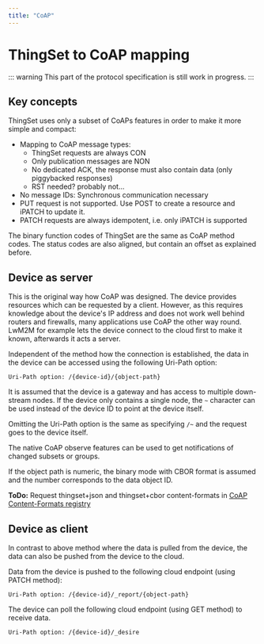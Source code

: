```yaml
---
title: "CoAP"
---
```


# ThingSet to CoAP mapping

::: warning
This part of the protocol specification is still work in progress.
:::

## Key concepts

ThingSet uses only a subset of CoAPs features in order to make it more simple and compact:

- Mapping to CoAP message types:
    - ThingSet requests are always CON
    - Only publication messages are NON
    - No dedicated ACK, the response must also contain data (only piggybacked responses)
    - RST needed? probably not...
- No message IDs: Synchronous communication necessary
- PUT request is not supported. Use POST to create a resource and iPATCH to update it.
- PATCH requests are always idempotent, i.e. only iPATCH is supported

The binary function codes of ThingSet are the same as CoAP method codes. The status codes are also aligned, but contain an offset as explained before.

## Device as server

This is the original way how CoAP was designed. The device provides resources which can be requested by a client. However, as this requires knowledge about the device's IP address and does not work well behind routers and firewalls, many applications use CoAP the other way round. LwM2M for example lets the device connect to the cloud first to make it known, afterwards it acts a server.

Independent of the method how the connection is established, the data in the device can be accessed using the following Uri-Path option:

    Uri-Path option: /{device-id}/{object-path}

It is assumed that the device is a gateway and has access to multiple down-stream nodes. If the device only contains a single node, the `~` character can be used instead of the device ID to point at the device itself.

Omitting the Uri-Path option is the same as specifying `/~` and the request goes to the device itself.

The native CoAP observe features can be used to get notifications of changed subsets or groups.

If the object path is numeric, the binary mode with CBOR format is assumed and the number corresponds to the data object ID.

**ToDo:** Request thingset+json and thingset+cbor content-formats in [CoAP Content-Formats registry](https://www.iana.org/assignments/core-parameters/core-parameters.xhtml#content-formats)

## Device as client

In contrast to above method where the data is pulled from the device, the data can also be pushed from the device to the cloud.

Data from the device is pushed to the following cloud endpoint (using PATCH method):

    Uri-Path option: /{device-id}/_report/{object-path}

The device can poll the following cloud endpoint (using GET method) to receive data.

    Uri-Path option: /{device-id}/_desire
